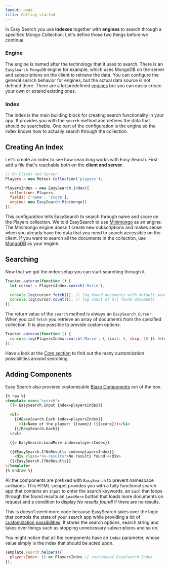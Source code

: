 ```yaml
---
layout: page
title: Getting started
---
```


In Easy Search you use __indexes__ together with __engines__ to search through a specified Mongo Collection. Let's define those two things
before we continue.

### Engine

The engine is named after the technology that it uses to search. There is an `EasySearch.MongoDB` engine for example, which uses MongoDB on the server and subscriptions on the client to retrieve the data. You can configure the general search behavior for engines, but the actual data source is not defined there.
There are a lot predefined [engines](/docs/engines/) but you can easily create your own or extend existing ones.

### Index

The index is the main building block for creating search functionality in your app. It provides you with the `search` method and defines the
data that should be searchable. One part of the configuration is the engine so the index knows how to actually search through the collection.

## Creating An Index

Let's create an index to see how searching works with Easy Search. First add a file that's reachable both on the __client and server__.

```javascript
// On Client and Server
Players = new Meteor.Collection('players');

PlayersIndex = new EasySearch.Index({
  collection: Players,
  fields: ['name', 'score'],
  engine: new EasySearch.Minimongo()
});
```

This configuration tells EasySearch to search through name and score on the Players collection. We told EasySearch to use
[Minimongo](/docs/engines/) as an engine. The Minimongo engine doesn't create new subscriptions and makes sense when you already have the data
that you need to search accessible on the client. If you want to search all the documents in the collection, use [MongoDB](/docs/engines/) as your engine.

## Searching

Now that we got the index setup you can start searching through it.

```javascript
Tracker.autorun(function () {
  let cursor = PlayersIndex.search('Marie');

  console.log(cursor.fetch()); // log found documents with default search limit
  console.log(cursor.count()); // log count of all found documents
});
```

The return value of the `search` method is always an `EasySearch.Cursor`. When you call `fetch` you retrieve an array of documents from the
specified collection. It is also possible to provide custom options.

```javascript
Tracker.autorun(function () {
  console.log(PlayersIndex.search('Marie', { limit: 5, skip: 10 }).fetch());
});
```

Have a look at the [Core section](/docs/core/) to find out the many customization possibilities around searching.

## Adding Components

Easy Search also provides customizable [Blaze Components](/docs/components/) out of the box.

```html
{% raw %}
<template name="search">
  {{> EasySearch.Input index=playersIndex}}

  <ul>
    {{#EasySearch.Each index=playersIndex}}
      <li>Name of the player: {{name}} ({{score}})</li>
    {{/EasySearch.Each}}
  </ul>

  {{> EasySearch.LoadMore index=playersIndex}}

  {{#EasySearch.IfNoResults index=playersIndex}}
    <div class="no-results">No results found!</div>
  {{/EasySearch.IfNoResults}}
</template>
{% endraw %}
```

All the components are prefixed with `EasySearch` to prevent namespace collisions. This HTML snippet provides you with a fully functional
search app that contains an `Input` to enter the search keywords, an `Each` that loops through the found results an `LoadMore` button that loads
more documents on request and a condition to display *No results found!* if there are no results.

This is doesn't need more code because EasySearch takes over the logic that controls the state of your search app while providing a lot of
[customization possibilities](/docs/components/). It stores the search options, search string and takes over things such as stopping unnecessary
subscriptions and so on.

You might notice that all the components have an `index` parameter, whose value simply is the index that should be acted upon.

```javascript
Template.search.helpers({
  playersIndex: () => PlayersIndex // instanceof EasySearch.Index
});
```
